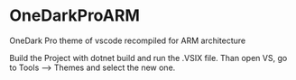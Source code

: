 # OneDarkProARM
OneDark Pro theme of vscode recompiled for ARM architecture

Build the Project with dotnet build and run the .VSIX file.
Than open VS, go to Tools --> Themes and select the new one. 

